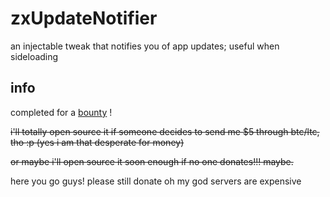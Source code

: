 # zxUpdateNotifier

an injectable tweak that notifies you of app updates; useful when sideloading

## info

completed for a [bounty](https://www.reddit.com/r/TweakBounty/comments/1cvl74s/1016_can_anyone_make_a_appstore_notifications/) !

~~i'll totally open source it if someone decides to send me $5 through btc/ltc, tho :p (yes i am that desperate for money)~~

~~or maybe i'll open source it soon enough if no one donates!!! maybe.~~

here you go guys! please still donate oh my god servers are expensive

